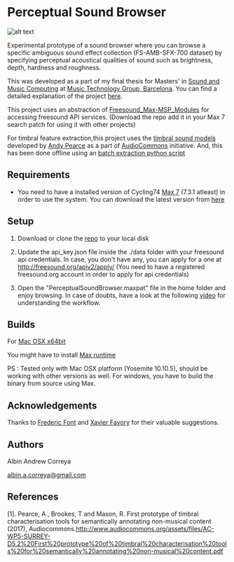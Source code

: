 # Perceptual Sound Browser

![alt text](https://user-images.githubusercontent.com/14850001/29901219-07367002-8df7-11e7-9249-667ba78b495e.png)

Experimental prototype of a sound browser where you can browse a specific ambiguous sound effect collection (FS-AMB-SFX-700 dataset) by specifying perceptual acoustical qualities of sound such as brightness, depth, hardness and roughness.

This was developed as a part of my final thesis for Masters' in [Sound and Music Computing](https://www.upf.edu/en/smc/) at [Music Technology Group, Barcelona](https://www.upf.edu/web/mtg). You can find a detailed explanation of the project [here]().

This project uses an abstraction of [Freesound_Max-MSP_Modules](https://github.com/albincorreya/Freesound_Max-MSP_Modules) for accessing freesound API services. (Download the repo add it in your Max 7 search patch for using it with other projects)

For timbral feature extraction,this project uses the [timbral sound models](https://github.com/AudioCommons/timbral_models) developed by [Andy Pearce](https://www.surrey.ac.uk/DMM/People/andy_pearce/) as a part of [AudioCommons](http://www.audiocommons.org/) initiative. And, this has been done offline using an [batch extraction python script](https://github.com/albincorreya/smcmasterthesis2017/blob/master/multiclass_timbralfeature_extractor.py)


## Requirements

* You need to have a installed version of Cycling74 [Max 7](https://cycling74.com/products/max) (7.3.1 atleast) in order to use the system.
   You can download the latest version from [here](https://cycling74.com/downloads)


## Setup

1. Download or clone the [repo](https://github.com/albincorreya/PerceptualSoundBrowser) to your local disk

2. Update the api_key.json file inside the ./data folder with your freesound api credentials.
   In case, you don't have any, you can apply for a one at http://freesound.org/apiv2/apply/
   (You need to have a registered freesound.org account in order to apply for api credentials)

3. Open the "PerceptualSoundBrowser.maxpat" file in the home folder and enjoy browsing. In case of doubts, have a look at the following [video](https://vimeo.com/231350962) for understanding the workflow.


## Builds

For [Mac OSX x64bit](https://github.com/albincorreya/PerceptualSoundBrowser/releases)

You might have to install [Max runtime](https://cycling74.com/downloads/older)

PS : Tested only with Mac OSX platform (Yosemite 10.10.5), should be working with other versions as well. For windows, you have to build the binary from source using Max.


## Acknowledgements

Thanks to [Frederic Font](http://www.dtic.upf.edu/~ffont/) and [Xavier Favory](https://www.linkedin.com/in/xavier-favory-6a3387ab/?ppe=1) for their valuable suggestions.


## Authors

Albin Andrew Correya

albin.a.correya@gmail.com


## References

[1]. Pearce, A , Brookes, T and Mason, R. First prototype of timbral characterisation tools for semantically annotating non-musical content (2017), Audiocommons.http://www.audiocommons.org/assets/files/AC-WP5-SURREY-D5.2%20First%20prototype%20of%20timbral%20characterisation%20tools%20for%20semantically%20annotating%20non-musical%20content.pdf
